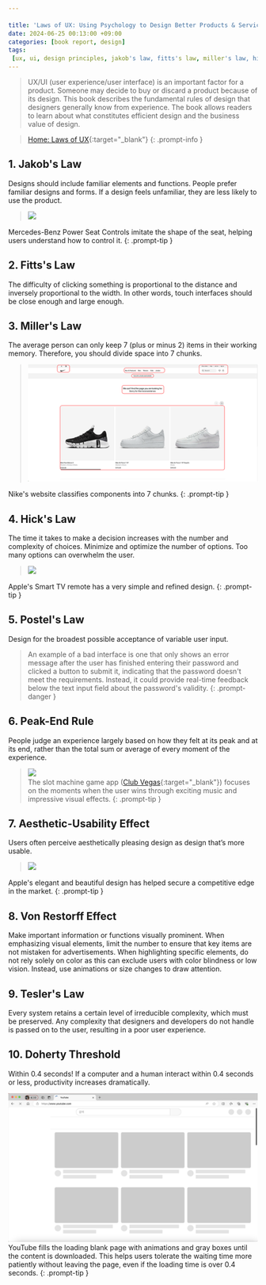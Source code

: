 ```yaml
---

title: 'Laws of UX: Using Psychology to Design Better Products & Services'
date: 2024-06-25 00:13:00 +09:00
categories: [book report, design]
tags:
 [ux, ui, design principles, jakob's law, fitts's law, miller's law, hick's law, postel's law, peak-end rule, aesthetic-usability effect, von restorff effect, tesler's law, doherty threshold, user experience, user interface, product design, usability, human-computer interaction, design psychology]
---
```


>UX/UI (user experience/user interface) is an important factor for a product. Someone may decide to buy or discard a product because of its design. This book describes the fundamental rules of design that designers generally know from experience. The book allows readers to learn about what constitutes efficient design and the business value of design.

>[Home: Laws of UX](https://lawsofux.com/){:target="_blank"}
{: .prompt-info }

## 1. Jakob's Law
 Designs should include familiar elements and functions. People prefer familiar designs and forms. If a design feels unfamiliar, they are less likely to use the product.

><img src="https://i.ebayimg.com/images/g/k8EAAOSwccNdZVpA/s-l1200.jpg">
Mercedes-Benz Power Seat Controls imitate the shape of the seat, helping users understand how to control it.
{: .prompt-tip }

## 2. Fitts's Law

The difficulty of clicking something is proportional to the distance and inversely proportional to the width. In other words, touch interfaces should be close enough and large enough.

<!-- > fat finger
{: .prompt-danger } -->
## 3. Miller's Law
The average person can only keep 7 (plus or minus 2) items in their working memory. Therefore, you should divide space into 7 chunks.

><img src="/assets/img/posts/2024-06-25-laws-of-ux/nike.png">
Nike's website classifies components into 7 chunks.
{: .prompt-tip }


## 4. Hick's Law
The time it takes to make a decision increases with the number and complexity of choices. Minimize and optimize the number of options. Too many options can overwhelm the user.

><img src="https://store.storeimages.cdn-apple.com/8756/as-images.apple.com/is/MNC73_AV3?wid=1144&hei=1144&fmt=jpeg&qlt=90&.v=1664836191289">
Apple's Smart TV remote has a very simple and refined design.
{: .prompt-tip }

## 5. Postel's Law
Design for the broadest possible acceptance of variable user input.

> An example of a bad interface is one that only shows an error message after the user has finished entering their password and clicked a button to submit it, indicating that the password doesn't meet the requirements. Instead, it could provide real-time feedback below the text input field about the password's validity.
{: .prompt-danger } 

## 6. Peak-End Rule
People judge an experience largely based on how they felt at its peak and at its end, rather than the total sum or average of every moment of the experience.

><img src="https://d1nxzqpcg2bym0.cloudfront.net/google_play/com.bagelcode.slots1/18b8aa68-a568-11ee-8bc2-6b575e331fa6/640"><br/>
The slot machine game app ([Club Vegas](https://g.co/kgs/F8s8Yx3){:target="_blank"}) focuses on the moments when the user wins through exciting music and impressive visual effects.
{: .prompt-tip }


## 7. Aesthetic-Usability Effect
Users often perceive aesthetically pleasing design as design that’s more usable.
><img src="https://media.nngroup.com/media/editor/2024/01/29/ipad-air-apple.png">
Apple's elegant and beautiful design has helped secure a competitive edge in the market.
{: .prompt-tip }

## 8. Von Restorff Effect
Make important information or functions visually prominent. When emphasizing visual elements, limit the number to ensure that key items are not mistaken for advertisements. When highlighting specific elements, do not rely solely on color as this can exclude users with color blindness or low vision. Instead, use animations or size changes to draw attention.

## 9. Tesler's Law
Every system retains a certain level of irreducible complexity, which must be preserved. Any complexity that designers and developers do not handle is passed on to the user, resulting in a poor user experience.

## 10. Doherty Threshold
Within 0.4 seconds! If a computer and a human interact within 0.4 seconds or less, productivity increases dramatically.

>
<img src="/assets/img/posts/2024-06-25-laws-of-ux/kakaotalk.png"/>
YouTube fills the loading blank page with animations and gray boxes until the content is downloaded. This helps users tolerate the waiting time more patiently without leaving the page, even if the loading time is over 0.4 seconds.
{: .prompt-tip }